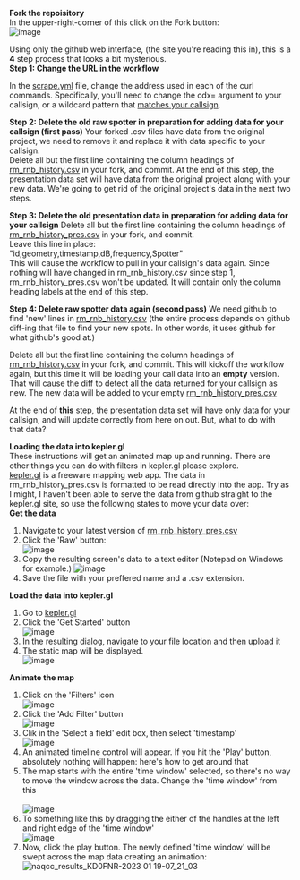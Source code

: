 **Fork the repoisitory**  
In the upper-right-corner of this click on the Fork button:  
![image](https://user-images.githubusercontent.com/363004/213447107-1a50c8db-58cd-4a53-9dd1-46bb800f199c.png)

  
Using only the github web interface, (the site you're reading this in), this is a **4** step process that looks a bit mysterious.  
**Step 1: Change the URL in the workflow**  
  
In the [scrape.yml](.github/workflows/scrape.yml) file, change the address used in each of the curl commands. Specifically, you'll need to change the cdx= argument to your callsign, or a wildcard pattern that [matches your callsign](https://copaseticflow.blogspot.com/2023/01/today-i-learned-reverse-beacon.html).  

**Step 2: Delete the old raw spotter in preparation for adding data for your callsign (first pass)** 
  Your forked .csv files have data from the original project, we need to remove it and replace it with data specific to your callsign.  
  Delete all but the first line containing the column headings of [rm_rnb_history.csv](rm_rnb_history.csv) in your fork, and commit. 
  At the end of this step, the presentation data set will have data from the original project along with your new data. We're going to get rid of the original project's data in the next two steps.  
  
**Step 3: Delete the old presentation data in preparation for adding data for your callsign** 
Delete all but the first line containing the column headings of [rm_rnb_history_pres.csv](rm_rnb_history_pres.csv) in your fork, and commit.  
Leave this line in place:  
"id,geometry,timestamp,dB,frequency,Spotter"  
This will cause the workflow to pull in your callsign's data again. Since nothing will have changed in rm_rnb_history.csv since step 1, rm_rnb_history_pres.csv won't be updated. It will contain only the column heading labels at the end of this step.

**Step 4: Delete raw spotter data again (second pass)** 
  We need github to find 'new' lines in [rm_rnb_history.csv](rm_rnb_history.csv) (the entire process depends on github diff-ing that file to find your new spots. In other words,  it uses github for what github's good at.)  
  
  Delete all but the first line containing the column headings of [rm_rnb_history.csv](rm_rnb_history.csv) in your fork, and commit. This will kickoff the workflow again, but this time it will be loading your call data into an **empty** version. That will cause the diff to detect all the data returned for your callsign as new. The new data will be added to your empty  [rm_rnb_history_pres.csv](rm_rnb_history_pres.csv)  
  
  At the end of **this** step, the presentation data set will have only data for your callsign, and will update correctly from here on out.  But, what to do with that data?
  
  **Loading the data into kepler.gl**  
These instructions will get an animated map up and running. There are other things you can do with filters in kepler.gl please explore.  
[kepler.gl](https://kepler.gl/) is a freeware mapping web app. The data in rm_rnb_history_pres.csv is formatted to  be read directly into the app. Try as I might, I haven't been able to serve the data from github straight to the kepler.gl site, so use the following states to move your data over:  
**Get the data**
1. Navigate to your latest version of [rm_rnb_history_pres.csv](rm_rnb_history_pres.csv)  
2. Click the 'Raw' button: </br>![image](https://user-images.githubusercontent.com/363004/213496317-88e7c903-a527-40a3-9220-37bce5cc2fdf.png)  
3. Copy the resulting screen's data to a text editor (Notepad on Windows for example.)
![image](https://user-images.githubusercontent.com/363004/213496661-dd6d0b8a-c93f-41a0-a997-af2b23f1e646.png)
4. Save the file with your preffered name and a .csv extension.

**Load the data into kepler.gl**
1. Go to [kepler.gl](https://kepler.gl/)
2. Click the 'Get Started' button  </br>![image](https://user-images.githubusercontent.com/363004/213497146-aded04de-596a-4242-8bd9-71abb278935c.png)
3. In the resulting dialog, navigate to your file location and then upload it
4. The static map will be displayed.</br>![image](https://user-images.githubusercontent.com/363004/213497515-7fba56c2-71d2-4c79-bb15-a5fa2f0f557a.png)

**Animate the map**
1. Click on the 'Filters' icon </br>![image](https://user-images.githubusercontent.com/363004/213497759-fd327078-f255-49ad-83cf-755c6d471298.png)
2. Click the 'Add Filter' button </br>![image](https://user-images.githubusercontent.com/363004/213497926-b5d2cbc3-1ba2-4a26-bad7-d8d5b5798ff3.png)
3. Clik in the 'Select a field' edit box, then select 'timestamp' </br>![image](https://user-images.githubusercontent.com/363004/213498165-e0bec079-122a-40a1-a4aa-6c532b6c63ae.png)
4. An animated timeline control will appear. If you hit the 'Play' button, absolutely nothing will happen: here's how to get around that
5. The map starts with the entire 'time window' selected, so there's no way to move the window across the data. Change the 'time window' from this </br></br>![image](https://user-images.githubusercontent.com/363004/213499702-86819df1-9678-4ddc-bbcd-018e6e361584.png)
6. To something like this by dragging the either of the handles at the left and right edge of the 'time window'</br>![image](https://user-images.githubusercontent.com/363004/213499997-951e11c2-3b9d-49a6-924f-84185314b990.png)
7. Now, click the play button. The newly defined 'time window' will be swept across the map data creating an animation:  
![naqcc_results_KD0FNR-2023 01 19-07_21_03](https://user-images.githubusercontent.com/363004/213500447-56428868-6cf8-4d6b-bb2d-ea46042296c6.gif)
